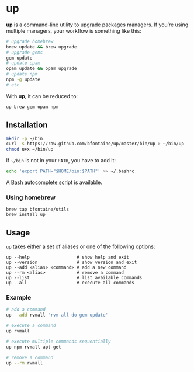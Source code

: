 # up

**up** is a command-line utility to upgrade packages managers. If you’re using
multiple managers, your workflow is something like this:

```sh
# upgrade homebrew
brew update && brew upgrade
# upgrade gems
gem update
# update opam
opam update && opam upgrade
# update npm
npm -g update
# etc
```

With **up**, it can be reduced to:

```sh
up brew gem opam npm
```

## Installation

```sh
mkdir -p ~/bin
curl -s https://raw.github.com/bfontaine/up/master/bin/up > ~/bin/up
chmod u+x ~/bin/up
```

If `~/bin` is not in your `PATH`, you have to add it:

```sh
echo 'export PATH="$HOME/bin:$PATH"' >> ~/.bashrc
```

A [Bash autocomplete script][autocomp-bash] is available.

[autocomp-bash]: https://raw.github.com/bfontaine/up/master/utils/up.bash

### Using homebrew

```
brew tap bfontaine/utils
brew install up
```

## Usage

`up` takes either a set of aliases or one of the following options:

```
up --help                  # show help and exit
up --version               # show version and exit
up --add <alias> <command> # add a new command
up --rm <alias>            # remove a command
up --list                  # list available commands
up --all                   # execute all commands
```

### Example

```sh
# add a command
up --add rvmall 'rvm all do gem update'

# execute a command
up rvmall

# execute multiple commands sequentially
up npm rvmall apt-get

# remove a command
up --rm rvmall
```
